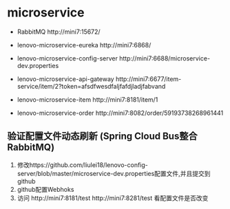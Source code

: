 # microservice

* RabbitMQ http://mini7:15672/

* lenovo-microservice-eureka http://mini7:6868/

* lenovo-microservice-config-server http://mini7:6688/microservice-dev.properties

* lenovo-microservice-api-gateway http://mini7:6677/item-service/item/2?token=afsdfwesdfaljfafdjladjfabvand

* lenovo-microservice-item http://mini7:8181/item/1

* lenovo-microservice-order http://mini7:8082/order/59193738268961441

## 验证配置文件动态刷新 (Spring Cloud Bus整合RabbitMQ)
1. 修改https://github.com/liulei18/lenovo-config-server/blob/master/microservice-dev.properties配置文件,并且提交到github
2. github配置Webhoks
3. 访问 http://mini7:8181/test http://mini7:8281/test 看配置文件是否改变
